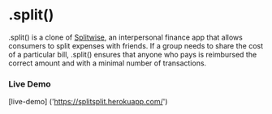 # .split()

.split() is a clone of [Splitwise](https://www.splitwise.com/), an interpersonal finance app that allows consumers to split expenses with friends. If a group needs to share the cost of a particular bill, .split() ensures that anyone who pays is reimbursed the correct amount and with a minimal number of transactions. 

### Live Demo
[live-demo] ('https://splitsplit.herokuapp.com/')





<!-- Friending
Bills
Transaction History
Comments -->

